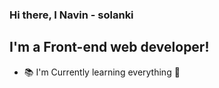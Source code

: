 ### Hi there, I Navin - solanki 

## I'm a Front-end web developer!
- 📚 I'm Currently learning everything 🤣